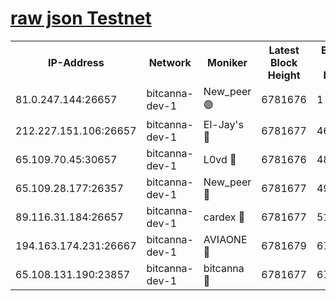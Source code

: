 [raw json Testnet](https://rpc-check.bcat.stavr.tech/bcat/rpc-bcat-result.json)
=


<table><tr><th>IP-Address</th><th>Network</th><th>Moniker</th><th>Latest Block Height</th><th>Earliest Block Height</th><th>Catching Up</th><th>Tx Index</th><th>Voting Power</th><th>Scan Time</th></tr><tr><td>81.0.247.144:26657</td><td>bitcanna-dev-1</td><td>New_peer 🟢</td><td>6781676</td><td>1</td><td>False</td><td>on</td><td>0</td><td>2024-03-08T07:48:53.050446460UTC</td></tr><tr><td>212.227.151.106:26657</td><td>bitcanna-dev-1</td><td>El-Jay's 🔴</td><td>6781677</td><td>4670391</td><td>False</td><td>on</td><td>2218364</td><td>2024-03-08T07:48:59.693918370UTC</td></tr><tr><td>65.109.70.45:30657</td><td>bitcanna-dev-1</td><td>L0vd 🔴</td><td>6781676</td><td>4828155</td><td>False</td><td>on</td><td>308120</td><td>2024-03-08T07:48:53.367873036UTC</td></tr><tr><td>65.109.28.177:26357</td><td>bitcanna-dev-1</td><td>New_peer 🔴</td><td>6781677</td><td>4952911</td><td>False</td><td>on</td><td>2237167</td><td>2024-03-08T07:49:00.312416847UTC</td></tr><tr><td>89.116.31.184:26657</td><td>bitcanna-dev-1</td><td>cardex 🔴</td><td>6781677</td><td>5185001</td><td>False</td><td>on</td><td>1</td><td>2024-03-08T07:48:59.999394870UTC</td></tr><tr><td>194.163.174.231:26667</td><td>bitcanna-dev-1</td><td>AVIAONE 🔴</td><td>6781679</td><td>6776131</td><td>False</td><td>on</td><td>1949865</td><td>2024-03-08T07:49:09.093799401UTC</td></tr><tr><td>65.108.131.190:23857</td><td>bitcanna-dev-1</td><td>bitcanna 🔴</td><td>6781677</td><td>6777677</td><td>False</td><td>off</td><td>378646</td><td>2024-03-08T07:49:00.626344930UTC</td></tr></table>